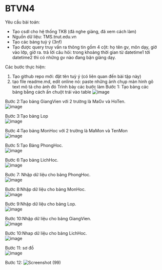 # BTVN4   
Yêu cầu bài toán:
 - Tạo csdl cho hệ thống TKB (đã nghe giảng, đã xem cách làm)
 - Nguồn dữ liệu: TMS.tnut.edu.vn
 - Tạo các bảng tuỳ ý (3nf)
 - Tạo được query truy vấn ra thông tin gồm 4 cột: họ tên gv, môn dạy, giờ vào lớp, giờ ra.
   trả lời câu hỏi: trong khoảng thời gian từ datetime1 tới datetime2 thì có những gv nào đang bận giảng dạy.

Các bước thực hiện:
1. Tạo github repo mới: đặt tên tuỳ ý (có liên quan đến bài tập này)
2. tạo file readme.md, edit online nó:
   paste những ảnh chụp màn hình
   gõ text mô tả cho ảnh đó
Trình bày các bước làm
Bước 1: Tạo bảng các bảng bằng cách ấn chuột trái vào table
![image](https://github.com/user-attachments/assets/18c95f9f-59b7-480f-998a-8902cbf76c16)

Bước 2:Tạo bảng GiangVien với 2 trường là MaGv và HoTen.   
![image](https://github.com/user-attachments/assets/1d3201d1-3e1a-44a7-9137-e3b55e2c7521)   

Bước 3:Tạo bảng Lop  
![image](https://github.com/user-attachments/assets/ed3fb5b8-5eef-4cbb-a932-6c70d30baf66)  

Bước 4:Tạo bảng MonHoc với 2 trường là MaMon và TenMon  
![image](https://github.com/user-attachments/assets/58d5c61b-1951-406c-aa2d-52501f5e8c74)  

Bước 5:Tạo Bảng PhongHoc.  
![image](https://github.com/user-attachments/assets/d1c44364-0957-4ad5-b223-df0e7a95b7db)   

Bước 6:Tạo bảng LichHoc.   
![image](https://github.com/user-attachments/assets/49dcb07d-4d7f-4489-a55d-c592d31b2491)  

Bước 7: Nhập dữ liệu cho bảng PhongHoc.  
![image](https://github.com/user-attachments/assets/7d168174-1185-449f-9ccc-147791a14f2a)   

Bước 8:Nhập dữ liệu cho bảng MonHoc.  
![image](https://github.com/user-attachments/assets/f22f3cb9-97a4-4c80-9484-e83c8d21214c)  

Bước 9:Nhập dữ liệu cho bảng Lop.  
![image](https://github.com/user-attachments/assets/8b4eaf02-ec10-4777-ae04-79937f681af4)   

Bước 10:Nhập dữ liệu cho bảng GiangVien.  
![image](https://github.com/user-attachments/assets/75f21d09-089a-4aab-81fa-c12d6d6d4636)  

Bước 10:Nhap dữ liệu cho bảng LichHoc.   
![image](https://github.com/user-attachments/assets/e94b2328-b553-4ff5-b07b-58a5db14c756)   

Bước 11: sơ đồ  
![image](https://github.com/user-attachments/assets/570b4f77-6a1d-48d9-b173-b39de6cabe89)   

Bước 12:
![Screenshot (99)](https://github.com/user-attachments/assets/4988b86e-d8e1-4ecb-ab23-6557bea18135)













